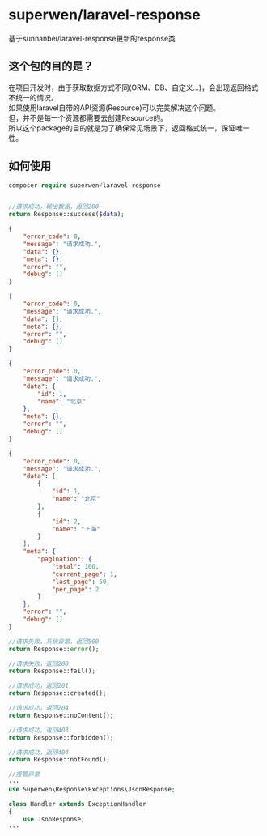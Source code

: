 # superwen/laravel-response

基于sunnanbei/laravel-response更新的response类

## 这个包的目的是？
在项目开发时，由于获取数据方式不同(ORM、DB、自定义...)，会出现返回格式不统一的情况。  
如果使用laravel自带的API资源(Resource)可以完美解决这个问题。  
但，并不是每一个资源都需要去创建Resource的。  
所以这个package的目的就是为了确保常见场景下，返回格式统一，保证唯一性。  

## 如何使用
```php
composer require superwen/laravel-response
```

```php

```
```php
//请求成功，输出数据，返回200
return Response::success($data);
```
```json
{
    "error_code": 0,
    "message": "请求成功.",
    "data": {},
    "meta": {},
    "error": "",
    "debug": []
}
```
```json
{
    "error_code": 0,
    "message": "请求成功.",
    "data": [],
    "meta": {},
    "error": "",
    "debug": []
}
```
```json
{
    "error_code": 0,
    "message": "请求成功.",
    "data": {
        "id": 1,
        "name": "北京"
    },
    "meta": {},
    "error": "",
    "debug": []
}
```
```json
{
    "error_code": 0,
    "message": "请求成功.",
    "data": [
        {
            "id": 1,
            "name": "北京"
        },
        {
            "id": 2,
            "name": "上海"
        }
    ],
    "meta": {
        "pagination": {
            "total": 100,
            "current_page": 1,
            "last_page": 50,
            "per_page": 2
        }
    },
    "error": "",
    "debug": []
}
```
```php
//请求失败，系统异常，返回500
return Response::error();
```
```php
//请求失败，返回200
return Response::fail();
```
```php
//请求成功，返回201
return Response::created();
```
```php
//请求成功，返回204
return Response::noContent();
```
```php
//请求成功，返回403
return Response::forbidden();
```
```php
//请求成功，返回404
return Response::notFound();
```

```php
//接管异常
···
use Superwen\Response\Exceptions\JsonResponse;

class Handler extends ExceptionHandler
{
    use JsonResponse;
···
```

